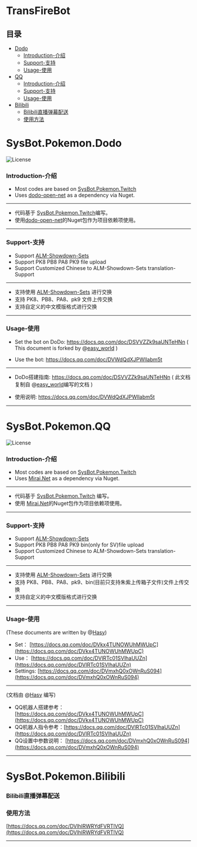 # TransFireBot

 ## 目录
- [Dodo](#sysbotpokemondodo)
    + [Introduction-介绍](#introduction---)
    + [Support-支持](#support---)
    + [Usage-使用](#usage---)
- [QQ](#sysbotpokemonqq)
    + [Introduction-介绍](#introduction----1)
    + [Support-支持](#support----1)
    + [Usage-使用](#usage----1)
- [Bilibili](#sysbotpokemonbilibili)
    + [Bilibili直播弹幕配送](#bilibili------)
    + [使用方法](#----)


# SysBot.Pokemon.Dodo

![License](https://img.shields.io/badge/License-AGPLv3-blue.svg)

### Introduction-介绍


* Most codes are based on [SysBot.Pokemon.Twitch](https://github.com/kwsch/SysBot.NET/tree/master/SysBot.Pokemon.Twitch)
* Uses [dodo-open-net](https://github.com/dodo-open/dodo-open-net) as a dependency via Nuget.

----------

* 代码基于 [SysBot.Pokemon.Twitch](https://github.com/kwsch/SysBot.NET/tree/master/SysBot.Pokemon.Twitch)编写。
* 使用[dodo-open-net](https://github.com/dodo-open/dodo-open-net)的Nuget包作为项目依赖项使用。

----------


### Support-支持

* Support [ALM-Showdown-Sets](https://github.com/architdate/PKHeX-Plugins/wiki/ALM-Showdown-Sets)
* Support PK8 PB8 PA8 PK9 file upload
* Support Customized Chinese to ALM-Showdown-Sets translation- Support 

----------

* 支持使用 [ALM-Showdown-Sets](https://github.com/architdate/PKHeX-Plugins/wiki/ALM-Showdown-Sets) 进行交换
* 支持 PK8、PB8、PA8、pk9 文件上传交换
* 支持自定义的中文模版格式进行交换

----------



### Usage-使用

* Set the bot on DoDo: https://docs.qq.com/doc/DSVVZZk9saUNTeHNn 
( This document is forked by @[easy_world](https://github.com/easyworld) )

* Use the bot: https://docs.qq.com/doc/DVWdQdXJPWllabm5t

----------

* DoDo搭建指南: https://docs.qq.com/doc/DSVVZZk9saUNTeHNn 
( 此文档复制自 @[easy_world](https://github.com/easyworld)编写的文档 )

* 使用说明: https://docs.qq.com/doc/DVWdQdXJPWllabm5t

----------

# SysBot.Pokemon.QQ
![License](https://img.shields.io/badge/License-AGPLv3-blue.svg)

### Introduction-介绍


* Most codes are based on [SysBot.Pokemon.Twitch](https://github.com/kwsch/SysBot.NET/tree/master/SysBot.Pokemon.Twitch)
* Uses [Mirai.Net](https://github.com/SinoAHpx/Mirai.Net) as a dependency via Nuget.

----------

* 代码基于 [SysBot.Pokemon.Twitch](https://github.com/kwsch/SysBot.NET/tree/master/SysBot.Pokemon.Twitch) 编写。
* 使用 [Mirai.Net](https://github.com/SinoAHpx/Mirai.Net)的Nuget包作为项目依赖项使用。

----------


### Support-支持

* Support [ALM-Showdown-Sets](https://github.com/architdate/PKHeX-Plugins/wiki/ALM-Showdown-Sets)
* Support PK8 PB8 PA8 PK9 bin(only for SV)file upload
* Support Customized Chinese to ALM-Showdown-Sets translation- Support 

----------

* 支持使用 [ALM-Showdown-Sets](https://github.com/architdate/PKHeX-Plugins/wiki/ALM-Showdown-Sets) 进行交换
* 支持 PK8、PB8、PA8、pk9、bin(目前只支持朱紫上传箱子文件)文件上传交换
* 支持自定义的中文模版格式进行交换

----------

### Usage-使用

(These documents are written by @[Hasy](https://github.com/Haisyer))

* Set： [https://docs.qq.com/doc/DVkx4TUNOWUhMWUpC](https://docs.qq.com/doc/DVkx4TUNOWUhMWUpC) 
* Use：  [https://docs.qq.com/doc/DVlRTc01SVlhaUUZn](https://docs.qq.com/doc/DVlRTc01SVlhaUUZn) 
* Settings:  [https://docs.qq.com/doc/DVmxhQ0xOWnRuS094](https://docs.qq.com/doc/DVmxhQ0xOWnRuS094) 

----------

(文档由 @[Hasy](https://github.com/Haisyer) 编写)

* QQ机器人搭建参考： [https://docs.qq.com/doc/DVkx4TUNOWUhMWUpC](https://docs.qq.com/doc/DVkx4TUNOWUhMWUpC) 
* QQ机器人指令参考：[https://docs.qq.com/doc/DVlRTc01SVlhaUUZn](https://docs.qq.com/doc/DVlRTc01SVlhaUUZn) 
* QQ设置中参数说明： [https://docs.qq.com/doc/DVmxhQ0xOWnRuS094](https://docs.qq.com/doc/DVmxhQ0xOWnRuS094) 



----------


# SysBot.Pokemon.Bilibili

### Bilibili直播弹幕配送

### 使用方法
 [https://docs.qq.com/doc/DVlhlRWRYdFVRTlVQ](https://docs.qq.com/doc/DVlhlRWRYdFVRTlVQ) 
 

----------

